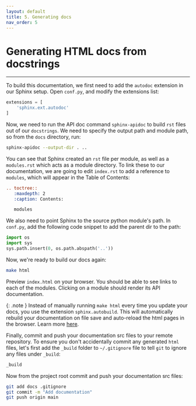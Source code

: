 ```yaml
---
layout: default
title: 5. Generating docs
nav_order: 5
---
```


# Generating HTML docs from docstrings

---

To build this documentation, we first need to add the `autodoc` extension in our Sphinx setup. Open
`conf.py`, and modify the extensions list:

```py
extensions = [
    'sphinx.ext.autodoc'
]
```

Now, we need to run the API doc command `sphinx-apidoc` to build `rst` files out of our
`docstrings`. We need to specify the output path and module path, so from the `docs` directory,
run:

```sh
sphinx-apidoc --output-dir . ..
```

You can see that Sphinx created an `rst` file per module, as well as a `modules.rst` which acts as
a module directory. To link these to our documentation, we are going to edit `index.rst` to add a
reference to `modules`, which will appear in the Table of Contents:

```rst
.. toctree::
   :maxdepth: 2
   :caption: Contents:

   modules
```

We also need to point Sphinx to the source python module's path. In `conf.py`, add the following
code snippet to add the parent dir to the path:

```py
import os
import sys
sys.path.insert(0, os.path.abspath('..'))
```

Now, we're ready to build our docs again:

```sh
make html
```

Preview `index.html` on your browser. You should be able to see links to each of the modules.
Clicking on a module should render its API documentation.

{: .note }
Instead of manually running `make html` every time you update your docs, you use the
extension `sphinx.autobuild`. This will automatically rebuild your documentation on file save and
auto-reload the html pages in the browser. Learn more
[here](https://pypi.org/project/sphinx-autobuild/).

Finally, commit and push your documentation src files to your remote repository. To ensure you
don't accidentally commit any generated `html` files, let's first add the `_build` folder to
`~/.gitignore` file to tell `git` to ignore any files under `_build`:

```sh
_build
```

Now from the project root commit and push your documentation src files:

```sh
git add docs .gitignore
git commit -m "Add documentation"
git push origin main
```
